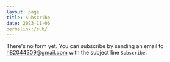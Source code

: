 ```yaml
---
layout: page
title: Subscribe
date: 2023-11-06
permalink:/sub/
---
```


There's no form yet. You can subscribe by sending an email to <a href="mailto:h82044309@gmail.com">h82044309@gmail.com</a> with the subject line <code>Subscribe</code>.
